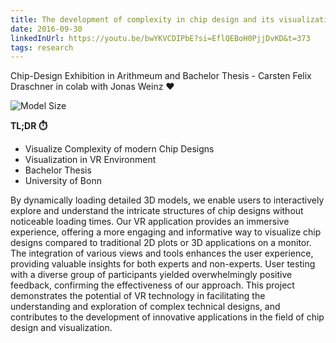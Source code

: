 ```yaml
---
title: The development of complexity in chip design and its visualization within Virtual Reality
date: 2016-09-30
linkedInUrl: https://youtu.be/bwYKVCDIPbE?si=EflQEBoH0PjjDvKD&t=373
tags: research
---
```


Chip-Design Exhibition in Arithmeum and Bachelor Thesis - Carsten Felix Draschner in colab with Jonas Weinz ❤️

![Model Size](/img/research_images/bt.png)

**TL;DR ⏱️**
- Visualize Complexity of modern Chip Designs
- Visualization in VR Environment
- Bachelor Thesis
- University of Bonn

<!-- excerpt -->

By dynamically loading detailed 3D models, we enable users to interactively explore and understand the intricate structures of chip designs without noticeable loading times. Our VR application provides an immersive experience, offering a more engaging and informative way to visualize chip designs compared to traditional 2D plots or 3D applications on a monitor. The integration of various views and tools enhances the user experience, providing valuable insights for both experts and non-experts. User testing with a diverse group of participants yielded overwhelmingly positive feedback, confirming the effectiveness of our approach. This project demonstrates the potential of VR technology in facilitating the understanding and exploration of complex technical designs, and contributes to the development of innovative applications in the field of chip design and visualization.

